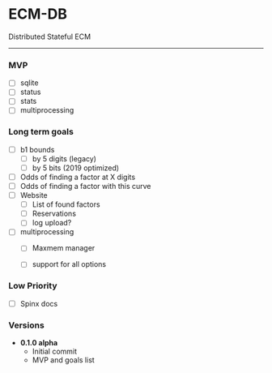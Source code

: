# ECM-DB
Distributed Stateful ECM

---

### MVP

- [ ] sqlite
- [ ] status
- [ ] stats
- [ ] multiprocessing

### Long term goals

- [ ] b1 bounds
  - [ ] by 5 digits (legacy)
  - [ ] by 5 bits (2019 optimized)
- [ ] Odds of finding a factor at X digits
- [ ] Odds of finding a factor with this curve
- [ ] Website
  - [ ] List of found factors
  - [ ] Reservations
  - [ ] log upload?
- [ ] multiprocessing
  - [ ] Maxmem manager
  - [ ] support for all options


### Low Priority
- [ ] Spinx docs

### Versions

* **0.1.0 alpha**
  * Initial commit
  * MVP and goals list
